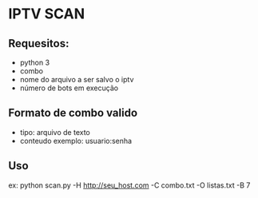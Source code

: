 # IPTV SCAN
## Requesitos:
- python 3
- combo
- nome do arquivo a ser salvo o iptv
- número de bots em execução

## Formato de combo valido
- tipo: arquivo de texto
- conteudo exemplo: usuario:senha

## Uso

ex: python scan.py -H http://seu_host.com -C combo.txt -O listas.txt -B 7


